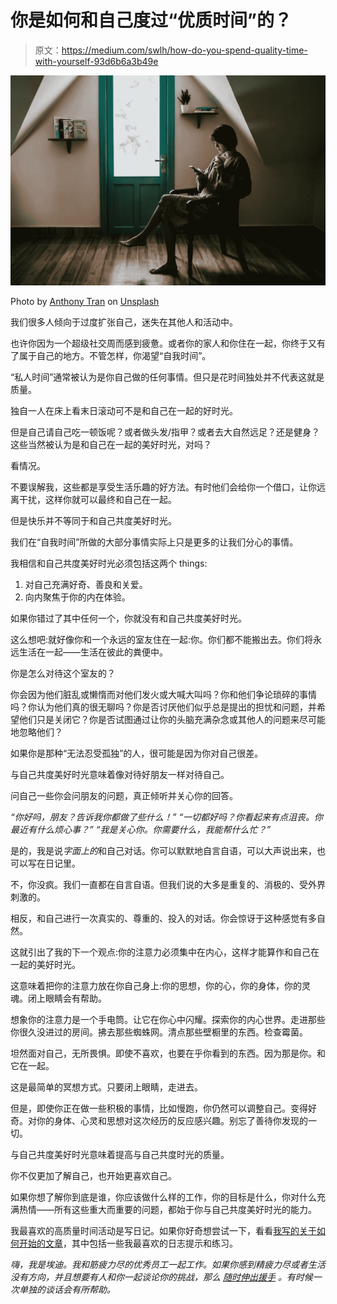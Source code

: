 # 你是如何和自己度过“优质时间”的？⁣

> 原文：<https://medium.com/swlh/how-do-you-spend-quality-time-with-yourself-93d6b6a3b49e>

![](img/600e144aa7f8d3565196324b6b6ff109.png)

Photo by [Anthony Tran](https://unsplash.com/photos/ud3mHXnWM7w?utm_source=unsplash&utm_medium=referral&utm_content=creditCopyText) on [Unsplash](https://unsplash.com/search/photos/alone?utm_source=unsplash&utm_medium=referral&utm_content=creditCopyText)

我们很多人倾向于过度扩张自己，迷失在其他人和活动中。⁣

也许你因为一个超级社交周而感到疲惫。或者你的家人和你住在一起，你终于又有了属于自己的地方。不管怎样，你渴望“自我时间”。⁣

“私人时间”通常被认为是你自己做的任何事情。但只是花时间独处并不代表这就是质量。⁣

独自一人在床上看末日滚动可不是和自己在一起的好时光。

但是自己请自己吃一顿饭呢？或者做头发/指甲？或者去大自然远足？还是健身？这些当然被认为是和自己在一起的美好时光，对吗？⁣

看情况。

不要误解我，这些都是享受生活乐趣的好方法。有时他们会给你一个借口，让你远离干扰，这样你就可以最终和自己在一起。

但是快乐并不等同于和自己共度美好时光。

我们在“自我时间”所做的大部分事情实际上只是更多的让我们分心的事情。⁣

我相信和自己共度美好时光必须包括这两个 things:⁣

1.  对自己充满好奇、善良和关爱。⁣
2.  向内聚焦于你的内在体验。⁣

如果你错过了其中任何一个，你就没有和自己共度美好时光。⁣

这么想吧:就好像你和一个永远的室友住在一起:你。你们都不能搬出去。你们将永远生活在一起——生活在彼此的粪便中。⁣

你是怎么对待这个室友的？

你会因为他们脏乱或懒惰而对他们发火或大喊大叫吗？你和他们争论琐碎的事情吗？你认为他们真的很无聊吗？你是否讨厌他们似乎总是提出的担忧和问题，并希望他们只是关闭它？你是否试图通过让你的头脑充满杂念或其他人的问题来尽可能地忽略他们？⁣

如果你是那种“无法忍受孤独”的人，很可能是因为你对自己很差。⁣

与自己共度美好时光意味着像对待好朋友一样对待自己。⁣

问自己一些你会问朋友的问题，真正倾听并关心你的回答。⁣

*“你好吗，朋友？告诉我你都做了些什么！”⁣* *“一切都好吗？你看起来有点沮丧。你最近有什么烦心事？”⁣* *“我是关心你。你需要什么，我能帮什么忙？”⁣*

是的，我是说*字面上的*和自己对话。你可以默默地自言自语，可以大声说出来，也可以写在日记里。⁣

不，你没疯。我们一直都在自言自语。但我们说的大多是重复的、消极的、受外界刺激的。⁣

相反，和自己进行一次真实的、尊重的、投入的对话。你会惊讶于这种感觉有多自然。⁣

这就引出了我的下一个观点:你的注意力必须集中在内心，这样才能算作和自己在一起的美好时光。⁣

这意味着把你的注意力放在你自己身上:你的思想，你的心，你的身体，你的灵魂。闭上眼睛会有帮助。⁣

想象你的注意力是一个手电筒。让它在你心中闪耀。探索你的内心世界。走进那些你很久没进过的房间。拂去那些蜘蛛网。清点那些壁橱里的东西。检查霉菌。⁣

坦然面对自己，无所畏惧。即使不喜欢，也要在乎你看到的东西。因为那是你。和它在一起。⁣

这是最简单的冥想方式。只要闭上眼睛，走进去。⁣

但是，即使你正在做一些积极的事情，比如慢跑，你仍然可以调整自己。变得好奇。对你的身体、心灵和思想对这次经历的反应感兴趣。别忘了善待你发现的一切。⁣

与自己共度美好时光意味着提高与自己共度时光的质量。⁣

你不仅更加了解自己，也开始更喜欢自己。

如果你想了解你到底是谁，你应该做什么样的工作，你的目标是什么，你对什么充满热情——所有这些重大而重要的问题，都始于你与自己共度美好时光的能力。⁣

我最喜欢的高质量时间活动是写日记。如果你好奇想尝试一下，看看[我写的关于如何开始的文章](https://stancecoaching.com/writings/yes-you-should-be-journaling)，其中包括一些我最喜欢的日志提示和练习。

*嗨，我是埃迪。我和筋疲力尽的优秀员工一起工作。如果你感到精疲力尽或者生活没有方向，并且想要有人和你一起谈论你的挑战，那么* [*随时伸出援手*](https://stancecoaching.com/lets-talk) *。有时候一次单独的谈话会有所帮助。*